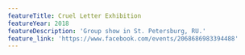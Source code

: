 ```yaml
---
featureTitle: Cruel Letter Exhibition
featureYear: 2018
featureDescription: 'Group show in St. Petersburg, RU.'
feature_link: 'https://www.facebook.com/events/2068686983394488'
---
```


